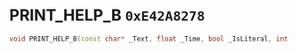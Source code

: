# PRINT_HELP_B `0xE42A8278`

```cpp
void PRINT_HELP_B(const char* _Text, float _Time, bool _IsLiteral, int _PrintType, int _Unk1, int _Unk2, int _Unk3, int _Unk4);
```